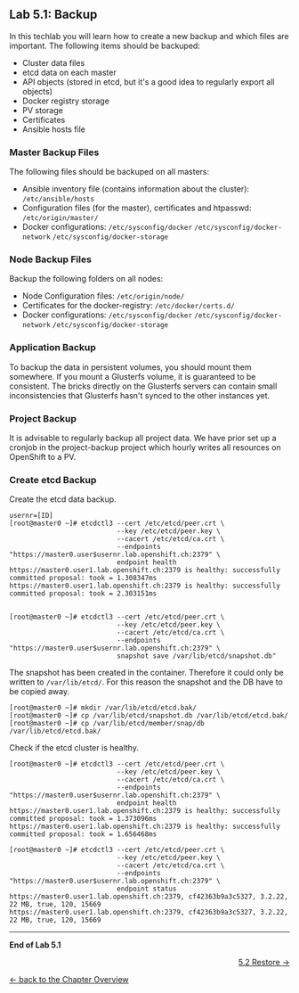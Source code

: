 ## Lab 5.1: Backup

In this techlab you will learn how to create a new backup and which files are important. The following items should be backuped:

- Cluster data files
- etcd data on each master
- API objects (stored in etcd, but it's a good idea to regularly export all objects)
- Docker registry storage
- PV storage
- Certificates
- Ansible hosts file


### Master Backup Files

The following files should be backuped on all masters:

- Ansible inventory file (contains information about the cluster): `/etc/ansible/hosts`
- Configuration files (for the master), certificates and htpasswd: `/etc/origin/master/`
- Docker configurations: `/etc/sysconfig/docker` `/etc/sysconfig/docker-network` `/etc/sysconfig/docker-storage`

### Node Backup Files

Backup the following folders on all nodes:

- Node Configuration files: `/etc/origin/node/`
- Certificates for the docker-registry: `/etc/docker/certs.d/`
- Docker configurations: `/etc/sysconfig/docker` `/etc/sysconfig/docker-network` `/etc/sysconfig/docker-storage`

### Application Backup

To backup the data in persistent volumes, you should mount them somewhere. If you mount a Glusterfs volume, it is guaranteed to be consistent. The bricks directly on the Glusterfs servers can contain small inconsistencies that Glusterfs hasn't synced to the other instances yet.


### Project Backup

It is advisable to regularly backup all project data.
We have prior set up a cronjob in the project-backup project which hourly writes all resources on OpenShift to a PV.

### Create etcd Backup

Create the etcd data backup.
```
usernr=[ID]
[root@master0 ~]# etcdctl3 --cert /etc/etcd/peer.crt \
                           --key /etc/etcd/peer.key \
                           --cacert /etc/etcd/ca.crt \
                           --endpoints "https://master0.user$usernr.lab.openshift.ch:2379" \
                           endpoint health
https://master0.user1.lab.openshift.ch:2379 is healthy: successfully committed proposal: took = 1.308347ms
https://master0.user1.lab.openshift.ch:2379 is healthy: successfully committed proposal: took = 2.303151ms


[root@master0 ~]# etcdctl3 --cert /etc/etcd/peer.crt \
                           --key /etc/etcd/peer.key \
                           --cacert /etc/etcd/ca.crt \
                           --endpoints "https://master0.user$usernr.lab.openshift.ch:2379" \
                           snapshot save /var/lib/etcd/snapshot.db"
```

The snapshot has been created in the container. Therefore it could only be written to `/var/lib/etcd/`. For this reason the snapshot and the DB have to be copied away.
```
[root@master0 ~]# mkdir /var/lib/etcd/etcd.bak/
[root@master0 ~]# cp /var/lib/etcd/snapshot.db /var/lib/etcd/etcd.bak/
[root@master0 ~]# cp /var/lib/etcd/member/snap/db /var/lib/etcd/etcd.bak/
```

Check if the etcd cluster is healthy.
```
[root@master0 ~]# etcdctl3 --cert /etc/etcd/peer.crt \
                           --key /etc/etcd/peer.key \
                           --cacert /etc/etcd/ca.crt \
                           --endpoints "https://master0.user$usernr.lab.openshift.ch:2379" \
                           endpoint health
https://master0.user1.lab.openshift.ch:2379 is healthy: successfully committed proposal: took = 1.373096ms
https://master0.user1.lab.openshift.ch:2379 is healthy: successfully committed proposal: took = 1.656468ms

[root@master0 ~]# etcdctl3 --cert /etc/etcd/peer.crt \
                           --key /etc/etcd/peer.key \
                           --cacert /etc/etcd/ca.crt \
                           --endpoints "https://master0.user$usernr.lab.openshift.ch:2379" \
                           endpoint status
https://master0.user1.lab.openshift.ch:2379, cf42363b9a3c5327, 3.2.22, 22 MB, true, 120, 15669
https://master0.user1.lab.openshift.ch:2379, cf42363b9a3c5327, 3.2.22, 22 MB, true, 120, 15669
```


---

**End of Lab 5.1**

<p width="100px" align="right"><a href="52_restore.md">5.2 Restore →</a></p>

[← back to the Chapter Overview](50_backup_restore.md)
